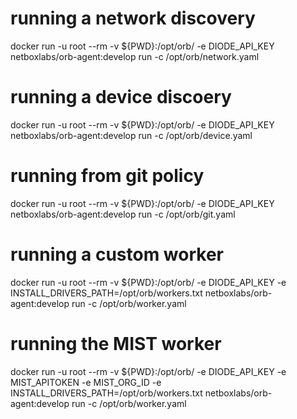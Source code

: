 # running a network discovery
docker run -u root --rm -v ${PWD}:/opt/orb/ -e DIODE_API_KEY netboxlabs/orb-agent:develop run -c /opt/orb/network.yaml

# running a device discoery
docker run -u root --rm -v ${PWD}:/opt/orb/ -e DIODE_API_KEY netboxlabs/orb-agent:develop run -c /opt/orb/device.yaml

# running from git policy
docker run -u root --rm -v ${PWD}:/opt/orb/ -e DIODE_API_KEY netboxlabs/orb-agent:develop run -c /opt/orb/git.yaml

# running a custom worker
docker run -u root --rm -v ${PWD}:/opt/orb/ -e DIODE_API_KEY -e INSTALL_DRIVERS_PATH=/opt/orb/workers.txt netboxlabs/orb-agent:develop run -c /opt/orb/worker.yaml

# running the MIST worker
docker run -u root --rm -v ${PWD}:/opt/orb/ -e DIODE_API_KEY -e MIST_APITOKEN -e MIST_ORG_ID -e INSTALL_DRIVERS_PATH=/opt/orb/workers.txt netboxlabs/orb-agent:develop run -c /opt/orb/worker.yaml
